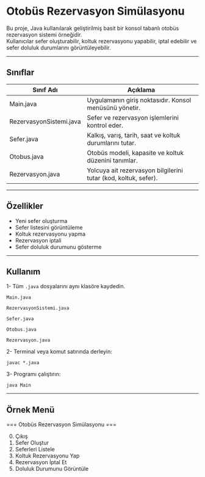 # Otobüs Rezervasyon Simülasyonu

Bu proje, Java kullanılarak geliştirilmiş basit bir konsol tabanlı otobüs rezervasyon sistemi örneğidir.  
Kullanıcılar sefer oluşturabilir, koltuk rezervasyonu yapabilir, iptal edebilir ve sefer doluluk durumlarını görüntüleyebilir.

---

## Sınıflar

| Sınıf Adı | Açıklama |
|------------|-----------|
| Main.java | Uygulamanın giriş noktasıdır. Konsol menüsünü yönetir. |
| RezervasyonSistemi.java | Sefer ve rezervasyon işlemlerini kontrol eder. |
| Sefer.java | Kalkış, varış, tarih, saat ve koltuk durumlarını tutar. |
| Otobus.java | Otobüs modeli, kapasite ve koltuk düzenini tanımlar. |
| Rezervasyon.java | Yolcuya ait rezervasyon bilgilerini tutar (kod, koltuk, sefer). |

---

## Özellikler

- Yeni sefer oluşturma  
- Sefer listesini görüntüleme  
- Koltuk rezervasyonu yapma  
- Rezervasyon iptali  
- Sefer doluluk durumunu gösterme  

---

## Kullanım
1- Tüm ```.java``` dosyalarını aynı klasöre kaydedin.

```
Main.java

RezervasyonSistemi.java

Sefer.java

Otobus.java

Rezervasyon.java
```

2- Terminal veya komut satırında derleyin:

`javac *.java
`

3- Programı çalıştırın:

`java Main`

---

## Örnek Menü

=== Otobüs Rezervasyon Simülasyonu ===

0) Çıkış
1) Sefer Oluştur
2) Seferleri Listele
3) Koltuk Rezervasyonu Yap
4) Rezervasyon İptal Et
5) Doluluk Durumunu Görüntüle

